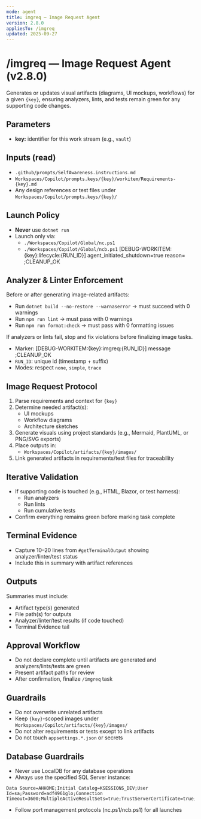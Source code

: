 ```yaml
---
mode: agent
title: imgreq — Image Request Agent
version: 2.8.0
appliesTo: /imgreq
updated: 2025-09-27
---
```


# /imgreq — Image Request Agent (v2.8.0)

Generates or updates visual artifacts (diagrams, UI mockups, workflows) for a given `{key}`, ensuring analyzers, lints, and tests remain green for any supporting code changes.

## Parameters
- **key:** identifier for this work stream (e.g., `vault`)

## Inputs (read)
- `.github/prompts/SelfAwareness.instructions.md`
- `Workspaces/Copilot/prompts.keys/{key}/workitem/Requirements-{key}.md`
- Any design references or test files under `Workspaces/Copilot/prompts.keys/{key}/`

## Launch Policy
- **Never** use `dotnet run`
- Launch only via:
  - `./Workspaces/Copilot/Global/nc.ps1`
  - `./Workspaces/Copilot/Global/ncb.ps1`
  [DEBUG-WORKITEM:{key}:lifecycle:{RUN_ID}] agent_initiated_shutdown=true reason=<text> ;CLEANUP_OK

## Analyzer & Linter Enforcement
Before or after generating image-related artifacts:
- Run `dotnet build --no-restore --warnaserror` → must succeed with 0 warnings
- Run `npm run lint` → must pass with 0 warnings
- Run `npm run format:check` → must pass with 0 formatting issues

If analyzers or lints fail, stop and fix violations before finalizing image tasks.

- Marker: [DEBUG-WORKITEM:{key}:imgreq:{RUN_ID}] message ;CLEANUP_OK
- `RUN_ID`: unique id (timestamp + suffix)
- Modes: respect `none`, `simple`, `trace`

## Image Request Protocol
1. Parse requirements and context for `{key}`
2. Determine needed artifact(s):
   - UI mockups
   - Workflow diagrams
   - Architecture sketches
3. Generate visuals using project standards (e.g., Mermaid, PlantUML, or PNG/SVG exports)
4. Place outputs in:
   - `Workspaces/Copilot/artifacts/{key}/images/`
5. Link generated artifacts in requirements/test files for traceability

## Iterative Validation
- If supporting code is touched (e.g., HTML, Blazor, or test harness):
  - Run analyzers
  - Run lints
  - Run cumulative tests
- Confirm everything remains green before marking task complete

## Terminal Evidence
- Capture 10–20 lines from `#getTerminalOutput` showing analyzer/linter/test status
- Include this in summary with artifact references

## Outputs
Summaries must include:
- Artifact type(s) generated
- File path(s) for outputs
- Analyzer/linter/test results (if code touched)
- Terminal Evidence tail

## Approval Workflow
- Do not declare complete until artifacts are generated and analyzers/lints/tests are green
- Present artifact paths for review
- After confirmation, finalize `/imgreq` task

## Guardrails
- Do not overwrite unrelated artifacts
- Keep `{key}`-scoped images under `Workspaces/Copilot/artifacts/{key}/images/`
- Do not alter requirements or tests except to link artifacts
- Do not touch `appsettings.*.json` or secrets

## Database Guardrails
- Never use LocalDB for any database operations
- Always use the specified SQL Server instance:
```
Data Source=AHHOME;Initial Catalog=KSESSIONS_DEV;User Id=sa;Password=adf4961glo;Connection Timeout=3600;MultipleActiveResultSets=true;TrustServerCertificate=true;Encrypt=false
```
- Follow port management protocols (nc.ps1/ncb.ps1) for all launches